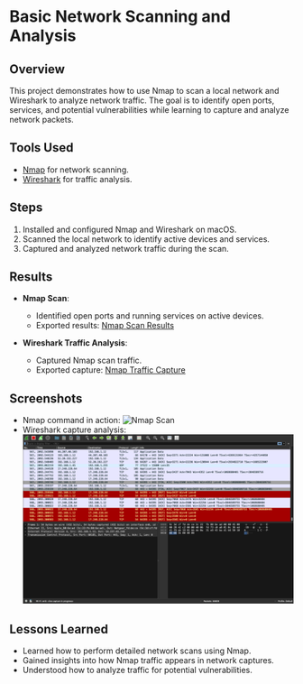 # Basic Network Scanning and Analysis

## Overview
This project demonstrates how to use Nmap to scan a local network and Wireshark to analyze network traffic. The goal is to identify open ports, services, and potential vulnerabilities while learning to capture and analyze network packets.

## Tools Used
- [Nmap](https://nmap.org) for network scanning.
- [Wireshark](https://www.wireshark.org/) for traffic analysis.

## Steps
1. Installed and configured Nmap and Wireshark on macOS.
2. Scanned the local network to identify active devices and services.
3. Captured and analyzed network traffic during the scan.

## Results
- **Nmap Scan**:
  - Identified open ports and running services on active devices.
  - Exported results: [Nmap Scan Results](https://github.com/TechFella1024/NmapScanResults)

- **Wireshark Traffic Analysis**:
  - Captured Nmap scan traffic.
  - Exported capture: [Nmap Traffic Capture](https://github.com/TechFella1024/Network-Scanning-and-Analysis-/blob/main/nmap_scan_traffic.pcap)

## Screenshots
- Nmap command in action:
  ![Nmap Scan](screenshots/nmap_scan.png)
- Wireshark capture analysis:
  ![Wireshark Analysis](https://github.com/TechFella1024/Network-Scanning-and-Analysis-/blob/main/Wireshark%20capture%20analysis.png)

## Lessons Learned
- Learned how to perform detailed network scans using Nmap.
- Gained insights into how Nmap traffic appears in network captures.
- Understood how to analyze traffic for potential vulnerabilities.
